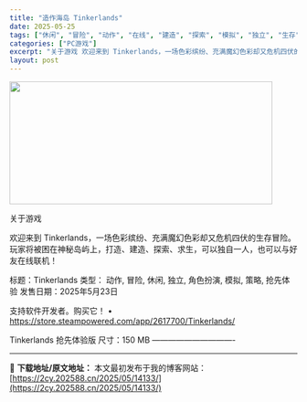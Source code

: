 ```yaml
---
title: "造作海岛 Tinkerlands"
date: 2025-05-25
tags: ["休闲", "冒险", "动作", "在线", "建造", "探索", "模拟", "独立", "生存", "策略"]
categories: ["PC游戏"]
excerpt: "关于游戏 欢迎来到 Tinkerlands，一场色彩缤纷、充满魔幻色彩却又危机四伏的生存冒险。玩家将被困在神秘岛屿上，打造、建造、探索、求生，可以独自一人，也可以与好友在线联机！ 标题：Tinkerlands 类型： 动作, 冒险, 休闲, 独立, 角色扮演, 模拟, 策略, 抢先体验 发售日期：2&hellip;"
layout: post
---
```


<img src="https://2cy.202588.cn/wp-content/uploads/2025/05/2025052514351190.jpg" alt="" width="460" height="215" class="aligncenter size-full wp-image-14134" />

关于游戏

欢迎来到 Tinkerlands，一场色彩缤纷、充满魔幻色彩却又危机四伏的生存冒险。玩家将被困在神秘岛屿上，打造、建造、探索、求生，可以独自一人，也可以与好友在线联机！

标题：Tinkerlands
类型： 动作, 冒险, 休闲, 独立, 角色扮演, 模拟, 策略, 抢先体验
发售日期：2025年5月23日

支持软件开发者。购买它！
• https://store.steampowered.com/app/2617700/Tinkerlands/

Tinkerlands 抢先体验版
尺寸：150 MB
——————————- 

---
📖 **下载地址/原文地址：** 本文最初发布于我的博客网站：[https://2cy.202588.cn/2025/05/14133/](https://2cy.202588.cn/2025/05/14133/)

